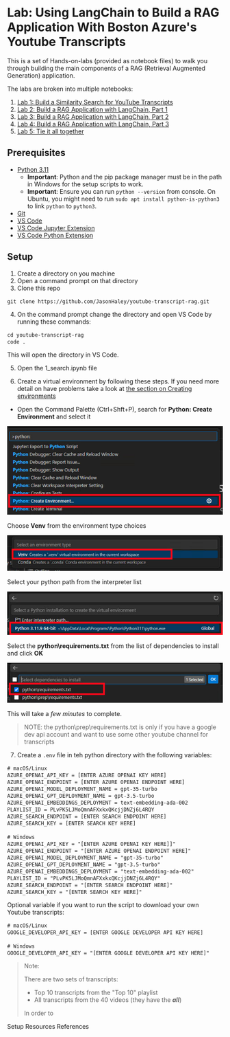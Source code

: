 
# Lab: Using LangChain to Build a RAG Application With Boston Azure's Youtube Transcripts

This is a set of Hands-on-labs (provided as notebook files) to walk you through building the main components of a RAG (Retrieval Augmented Generation) application.

The labs are broken into multiple notebooks:
1. [Lab 1: Build a Similarity Search for YouTube Transcripts](./1_search.ipynb)
1. [Lab 2: Build a RAG Application with LangChain, Part 1](./2_rag.ipynb)
1. [Lab 3: Build a RAG Application with LangChain, Part 2](./3_rag-with-chunking.ipynb)
1. [Lab 4: Build a RAG Application with LangChain, Part 3](./4_rag-with-azure-search.ipynb)
1. [Lab 5: Tie it all together](./5_rag-final.ipynb.ipynb)

## Prerequisites

* [Python 3.11](https://www.python.org/downloads/)
  * **Important**: Python and the pip package manager must be in the path in Windows for the setup scripts to work.
  * **Important**: Ensure you can run `python --version` from console. On Ubuntu, you might need to run `sudo apt install python-is-python3` to link `python` to `python3`.
* [Git](https://git-scm.com/downloads)
* [VS Code](https://code.visualstudio.com/download)
* [VS Code Jupyter Extension](https://marketplace.visualstudio.com/items?itemName=ms-toolsai.jupyter)
* [VS Code Python Extension](https://marketplace.visualstudio.com/items?itemName=ms-python.python)

## Setup
1. Create a directory on you machine
1. Open a command prompt on that directory
1. Clone this repo 

```code
git clone https://github.com/JasonHaley/youtube-transcript-rag.git
```

4. On the command prompt change the directory and open VS Code by running these commands:
```code
cd youtube-transcript-rag
code .
``` 

This will open the directory in VS Code. 

5. Open the 1_search.ipynb file

6. Create a virtual environment by following these steps. If you need more detail on have problems take a look at [the section on Creating environments](https://code.visualstudio.com/docs/python/environments)

* Open the Command Palette (Ctrl+Shft+P), search for **Python: Create Environment** and select it

![Create Environment](./images/create-environment.jpg)

Choose **Venv** from the environment type choices

![Venv](./images/venv.jpg)

Select your python path from the interpreter list

![Interpreter](./images/interpreter.jpg)

Select the **python\requirements.txt** from the list of dependencies to install and click **OK**

![Requirements](./images/requirement-txt.jpg)

This will take a *few minutes* to complete.

> NOTE: the python\prep\requirements.txt is only if you have a google dev api account and want to use some other youtube channel for transcripts

7. Create a `.env` file in teh python directory with the following variables:

```code
# macOS/Linux
AZURE_OPENAI_API_KEY = [ENTER AZURE OPENAI KEY HERE]
AZURE_OPENAI_ENDPOINT = [ENTER AZURE OPENAI ENDPOINT HERE]
AZURE_OPENAI_MODEL_DEPLOYMENT_NAME = gpt-35-turbo
AZURE_OPENAI_GPT_DEPLOYMENT_NAME = gpt-3.5-turbo
AZURE_OPENAI_EMBEDDINGS_DEPLOYMENT = text-embedding-ada-002
PLAYLIST_ID = PLvPK5LJMoQmnAFXxkxQKcjjDNZj6L4RQY
AZURE_SEARCH_ENDPOINT = [ENTER SEARCH ENDPOINT HERE]
AZURE_SEARCH_KEY = [ENTER SEARCH KEY HERE]

# Windows
AZURE_OPENAI_API_KEY = "[ENTER AZURE OPENAI KEY HERE]]"
AZURE_OPENAI_ENDPOINT = "[ENTER AZURE OPENAI ENDPOINT HERE]"
AZURE_OPENAI_MODEL_DEPLOYMENT_NAME = "gpt-35-turbo"
AZURE_OPENAI_GPT_DEPLOYMENT_NAME = "gpt-3.5-turbo"
AZURE_OPENAI_EMBEDDINGS_DEPLOYMENT = "text-embedding-ada-002"
PLAYLIST_ID = "PLvPK5LJMoQmnAFXxkxQKcjjDNZj6L4RQY"
AZURE_SEARCH_ENDPOINT = "[ENTER SEARCH ENDPOINT HERE]"
AZURE_SEARCH_KEY = "[ENTER SEARCH KEY HERE]"
```

Optional variable if you want to run the script to download your own Youtube transcripts:

```code
# macOS/Linux
GOOGLE_DEVELOPER_API_KEY = [ENTER GOOGLE DEVELOPER API KEY HERE]

# Windows
GOOGLE_DEVELOPER_API_KEY = "[ENTER GOOGLE DEVELOPER API KEY HERE]"
```



> Note: 
>
> There are two sets of transcripts:
> * Top 10 transcripts from the "Top 10" playlist
> * All transcripts from the 40 videos (they have the **_all_**)
>
> In order to 

Setup
Resources
References